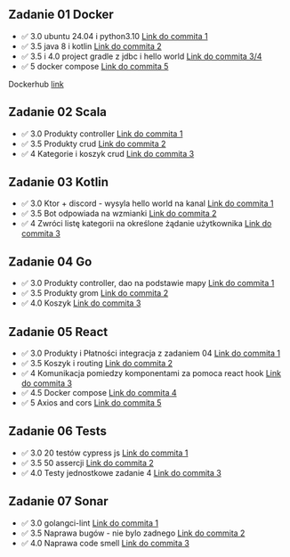 ## Zadanie 01 Docker

- :white_check_mark: 3.0 ubuntu 24.04 i python3.10 [Link do commita 1](https://github.com/VaynerAkaWalo/ebiznes25/commit/605cbe5187f67024ba9fb7f3e57f8e980b4af2d3)
- :white_check_mark: 3.5 java 8 i kotlin [Link do commita 2](https://github.com/VaynerAkaWalo/ebiznes25/commit/2686551436001a53abe1b785d8766924ec8c4339)
- :white_check_mark: 3.5 i 4.0 project gradle z jdbc i hello world [Link do commita 3/4](https://github.com/VaynerAkaWalo/ebiznes25/commit/9960b82faa07cc4cd69ac73390d46c1490e22936)
- :white_check_mark: 5 docker compose [Link do commita 5](https://github.com/VaynerAkaWalo/ebiznes25/commit/af956b5966c1064e801a7406a277c9915a47bb8d)

Dockerhub [link](https://hub.docker.com/r/vaynerakawalo/ebiznes)

## Zadanie 02 Scala

- :white_check_mark: 3.0 Produkty controller [Link do commita 1](https://github.com/VaynerAkaWalo/ebiznes25/commit/45a8ca4b2d75d11b8218acf31e912cb059ff9492)
- :white_check_mark: 3.5 Produkty crud  [Link do commita 2](https://github.com/VaynerAkaWalo/ebiznes25/commit/e342d85927b51979f88e647ac3ee19a1a3fdd2cd)
- :white_check_mark: 4 Kategorie i koszyk crud  [Link do commita 3](https://github.com/VaynerAkaWalo/ebiznes25/commit/ff73caeff1072ee7531e5d04153eb19b1a367723)

## Zadanie 03 Kotlin

- :white_check_mark: 3.0 Ktor + discord - wysyla hello world na kanal [Link do commita 1](https://github.com/VaynerAkaWalo/ebiznes25/commit/0ca06251a8f10482fa915471fa8466268cc6634a)
- :white_check_mark: 3.5 Bot odpowiada na wzmianki  [Link do commita 2](https://github.com/VaynerAkaWalo/ebiznes25/commit/3d9143ecaef58d04f7106b5436f9d4d5d3ccb3a3)
- :white_check_mark: 4 Zwróci listę kategorii na określone żądanie użytkownika [Link do commita 3](https://github.com/VaynerAkaWalo/ebiznes25/commit/1bf51e74c9d5b3ca0acf969da1058cd421c59127)


## Zadanie 04 Go

- :white_check_mark: 3.0 Produkty controller, dao na podstawie mapy [Link do commita 1](https://github.com/VaynerAkaWalo/ebiznes25/commit/78a2b4a4478b17bd0d40338505db10c40da2c342)
- :white_check_mark: 3.5 Produkty grom [Link do commita 2](https://github.com/VaynerAkaWalo/ebiznes25/commit/489075e04c0156186c8657979fb58746a6a11fe5)
- :white_check_mark: 4.0 Koszyk [Link do commita 3](https://github.com/VaynerAkaWalo/ebiznes25/commit/5340a836cc676a31d9bd061adbf091018a344b0e)

## Zadanie 05 React

- :white_check_mark: 3.0 Produkty i Płatności integracja z zadaniem 04 [Link do commita 1](https://github.com/VaynerAkaWalo/ebiznes25/commit/8ac0e7a61b55b5ee3e57d9523b1a06ffc481408c)
- :white_check_mark: 3.5 Koszyk i routing [Link do commita 2](https://github.com/VaynerAkaWalo/ebiznes25/commit/459fbc01bd74934ba43e414a3cfcbeb8644bb11e)
- :white_check_mark: 4 Komunikacja pomiedzy komponentami za pomoca react hook [Link do commita 3](https://github.com/VaynerAkaWalo/ebiznes25/commit/459fbc01bd74934ba43e414a3cfcbeb8644bb11e)
- :white_check_mark: 4.5 Docker compose [Link do commita 4](https://github.com/VaynerAkaWalo/ebiznes25/commit/dc8a036d62fb25ffed9e800c39884b38b8c596eb)
- :white_check_mark: 5 Axios and cors [Link do commita 5](https://github.com/VaynerAkaWalo/ebiznes25/commit/bf6b9a311633f321faab37c7d9757ad8763ed53c)

## Zadanie 06 Tests 

- :white_check_mark: 3.0 20 testów cypress js [Link do commita 1](https://github.com/VaynerAkaWalo/ebiznes25/commit/6f242171f6fec2f4a80e99f274377098c818c568)
- :white_check_mark: 3.5 50 assercji [Link do commita 2](https://github.com/VaynerAkaWalo/ebiznes25/commit/6f242171f6fec2f4a80e99f274377098c818c568)
- :white_check_mark: 4.0 Testy jednostkowe zadanie 4 [Link do commita 3](https://github.com/VaynerAkaWalo/ebiznes25/commit/7eb575a4774d4e01d5552d9a50e5a7845cc27e4a)

## Zadanie 07 Sonar

- :white_check_mark: 3.0 golangci-lint [Link do commita 1](https://github.com/VaynerAkaWalo/ebiznes25/commit/051fabd0321b204f8628274be132fd946c443ae1)
- :white_check_mark: 3.5 Naprawa bugów - nie bylo zadnego [Link do commita 2](https://github.com/VaynerAkaWalo/ebiznes25/commit/d0674ad339ef097e21e8ee413f27ed6673e96837)
- :white_check_mark: 4.0 Naprawa code smell [Link do commita 3](https://github.com/VaynerAkaWalo/ebiznes25/commit/7e9fd14fddaa699547e497bdad2ba9e0cd10880d)
